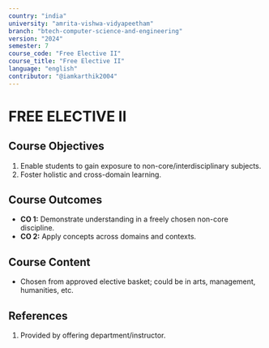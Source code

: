 ```yaml
---
country: "india"
university: "amrita-vishwa-vidyapeetham"
branch: "btech-computer-science-and-engineering"
version: "2024"
semester: 7
course_code: "Free Elective II"
course_title: "Free Elective II"
language: "english"
contributor: "@iamkarthik2004"
---
```


# FREE ELECTIVE II

## Course Objectives
1. Enable students to gain exposure to non-core/interdisciplinary subjects.
2. Foster holistic and cross-domain learning.

## Course Outcomes
* **CO 1:** Demonstrate understanding in a freely chosen non-core discipline.
* **CO 2:** Apply concepts across domains and contexts.

## Course Content

* Chosen from approved elective basket; could be in arts, management, humanities, etc.

## References
1. Provided by offering department/instructor.
